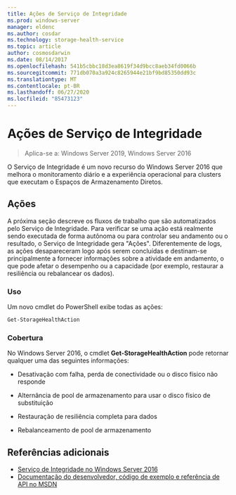 ```yaml
---
title: Ações de Serviço de Integridade
ms.prod: windows-server
manager: eldenc
ms.author: cosdar
ms.technology: storage-health-service
ms.topic: article
author: cosmosdarwin
ms.date: 08/14/2017
ms.openlocfilehash: 541b5cbbc18d3ea8619f34d9bcc8aeb34fd0066b
ms.sourcegitcommit: 771db070a3a924c8265944e21bf9bd85350dd93c
ms.translationtype: MT
ms.contentlocale: pt-BR
ms.lasthandoff: 06/27/2020
ms.locfileid: "85473123"
---
```

# <a name="health-service-actions"></a>Ações de Serviço de Integridade

> Aplica-se a: Windows Server 2019, Windows Server 2016

O Serviço de Integridade é um novo recurso do Windows Server 2016 que melhora o monitoramento diário e a experiência operacional para clusters que executam o Espaços de Armazenamento Diretos.

## <a name="actions"></a>Ações

A próxima seção descreve os fluxos de trabalho que são automatizados pelo Serviço de Integridade. Para verificar se uma ação está realmente sendo executada de forma autônoma ou para controlar seu andamento ou o resultado, o Serviço de Integridade gera "Ações". Diferentemente de logs, as ações desapareceram logo após serem concluídas e destinam-se principalmente a fornecer informações sobre a atividade em andamento, o que pode afetar o desempenho ou a capacidade (por exemplo, restaurar a resiliência ou rebalancear os dados).

### <a name="usage"></a>Uso

Um novo cmdlet do PowerShell exibe todas as ações:

```PowerShell
Get-StorageHealthAction
```

### <a name="coverage"></a>Cobertura

No Windows Server 2016, o cmdlet **Get-StorageHealthAction** pode retornar qualquer uma das seguintes informações:

-   Desativação com falha, perda de conectividade ou o disco físico não responde

-   Alternância de pool de armazenamento para usar o disco físico de substituição

-   Restauração de resiliência completa para dados

-   Rebalanceamento de pool de armazenamento

## <a name="additional-references"></a>Referências adicionais

- [Serviço de Integridade no Windows Server 2016](health-service-overview.md)
- [Documentação do desenvolvedor, código de exemplo e referência de API no MSDN](https://msdn.microsoft.com/windowshealthservice)
